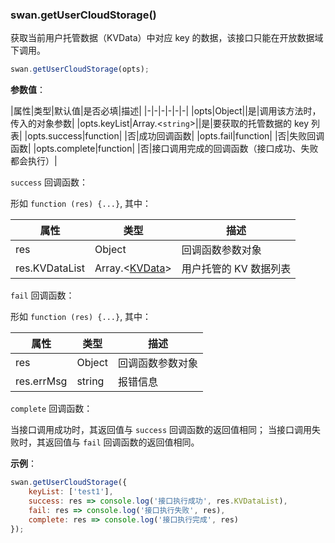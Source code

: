 ### swan.getUserCloudStorage()

获取当前用户托管数据（KVData）中对应 key 的数据，该接口只能在开放数据域下调用。

```js
swan.getUserCloudStorage(opts);
```

**参数值**：

|属性|类型|默认值|是否必填|描述|
|-|-|-|-|-|-|
|opts|Object||是|调用该方法时，传入的对象参数|
|opts.keyList|Array.<`string`>||是|要获取的托管数据的 key 列表|
|opts.success|function| |否|成功回调函数|
|opts.fail|function| |否|失败回调函数|
|opts.complete|function| |否|接口调用完成的回调函数（接口成功、失败都会执行）|

`success` 回调函数：

形如 `function (res) {...}`, 其中：

|属性|类型|描述|
|-|-|-|
|res|Object|回调函数参数对象|
|res.KVDataList|Array.<[KVData](#KVData)\>|用户托管的 KV 数据列表|

`fail` 回调函数：

形如 `function (res) {...}`, 其中：

|属性|类型|描述|
|-|-|-|
|res|Object|回调函数参数对象|
|res.errMsg|string|报错信息|

`complete` 回调函数：

当接口调用成功时，其返回值与 `success` 回调函数的返回值相同；
当接口调用失败时，其返回值与 `fail` 回调函数的返回值相同。

**示例**：

```js
swan.getUserCloudStorage({
    keyList: ['test1'],
    success: res => console.log('接口执行成功', res.KVDataList),
    fail: res => console.log('接口执行失败', res),
    complete: res => console.log('接口执行完成', res)
});
```